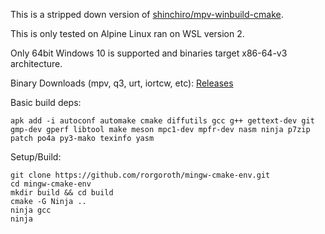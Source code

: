 This is a stripped down version of [shinchiro/mpv-winbuild-cmake](https://github.com/shinchiro/mpv-winbuild-cmake).

This is only tested on Alpine Linux ran on WSL version 2.

Only 64bit Windows 10 is supported and binaries target x86-64-v3 architecture.

Binary Downloads (mpv, q3, urt, iortcw, etc): [Releases](https://github.com/rorgoroth/mingw-cmake-env/releases)

Basic build deps:
```
apk add -i autoconf automake cmake diffutils gcc g++ gettext-dev git gmp-dev gperf libtool make meson mpc1-dev mpfr-dev nasm ninja p7zip patch po4a py3-mako texinfo yasm
```

Setup/Build:
```
git clone https://github.com/rorgoroth/mingw-cmake-env.git
cd mingw-cmake-env
mkdir build && cd build
cmake -G Ninja ..
ninja gcc
ninja
```
